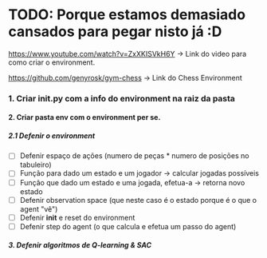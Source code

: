 # TODO: Porque estamos demasiado cansados para pegar nisto já :D

https://www.youtube.com/watch?v=ZxXKISVkH6Y -> Link do video para como criar o environment.

https://github.com/genyrosk/gym-chess -> Link do Chess Environment

### 1. Criar __init__.py com a info do environment na raiz da pasta

#### 2. Criar pasta env com o environment per se.

##### 2.1 Defenir o environment

- [ ] Defenir espaço de ações (numero de peças * numero de posições no tabuleiro)
- [ ] Função para dado um estado e um jogador -> calcular jogadas possíveis
- [ ] Função que dado um estado e uma jogada, efetua-a -> retorna novo estado
- [ ] Defenir observation space (que neste caso é o estado porque é o que o agent "vê")
- [ ] Defenir __init__ e reset do environment
- [ ] Defenir step do agent (o que calcula e efetua um passo do agent)

##### 3. Defenir algoritmos de Q-learning & SAC
